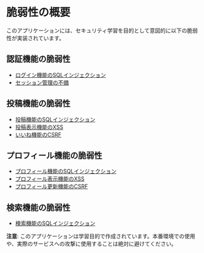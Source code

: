 # 脆弱性の概要

このアプリケーションには、セキュリティ学習を目的として意図的に以下の脆弱性が実装されています。

## 認証機能の脆弱性
- [ログイン機能のSQLインジェクション](auth/sqli-login.md)
- [セッション管理の不備](auth/session-management.md)

## 投稿機能の脆弱性
- [投稿機能のSQLインジェクション](post/sqli-post.md)
- [投稿表示機能のXSS](post/xss-post.md)
- [いいね機能のCSRF](post/csrf-like.md)

## プロフィール機能の脆弱性
- [プロフィール機能のSQLインジェクション](profile/sqli-profile.md)
- [プロフィール表示機能のXSS](profile/xss-profile.md)
- [プロフィール更新機能のCSRF](profile/csrf-profile.md)

## 検索機能の脆弱性
- [検索機能のSQLインジェクション](search/sqli-search.md)

**注意**: このアプリケーションは学習目的で作成されています。本番環境での使用や、実際のサービスへの攻撃に使用することは絶対に避けてください。
